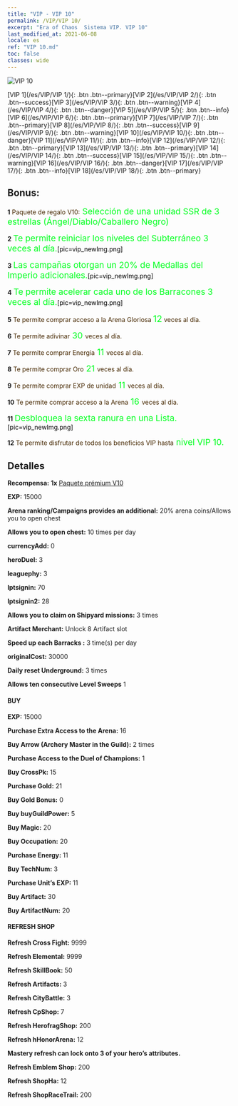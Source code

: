 ```yaml
---
title: "VIP - VIP 10"
permalink: /VIP/VIP 10/
excerpt: "Era of Chaos  Sistema VIP. VIP 10"
last_modified_at: 2021-06-08
locale: es
ref: "VIP 10.md"
toc: false
classes: wide
---
```

 ![VIP 10](/images/x/chatPri_vipLv10.png)

 [VIP 1](/es/VIP/VIP 1/){: .btn .btn--primary}[VIP 2](/es/VIP/VIP 2/){: .btn .btn--success}[VIP 3](/es/VIP/VIP 3/){: .btn .btn--warning}[VIP 4](/es/VIP/VIP 4/){: .btn .btn--danger}[VIP 5](/es/VIP/VIP 5/){: .btn .btn--info}[VIP 6](/es/VIP/VIP 6/){: .btn .btn--primary}[VIP 7](/es/VIP/VIP 7/){: .btn .btn--primary}[VIP 8](/es/VIP/VIP 8/){: .btn .btn--success}[VIP 9](/es/VIP/VIP 9/){: .btn .btn--warning}[VIP 10](/es/VIP/VIP 10/){: .btn .btn--danger}[VIP 11](/es/VIP/VIP 11/){: .btn .btn--info}[VIP 12](/es/VIP/VIP 12/){: .btn .btn--primary}[VIP 13](/es/VIP/VIP 13/){: .btn .btn--primary}[VIP 14](/es/VIP/VIP 14/){: .btn .btn--success}[VIP 15](/es/VIP/VIP 15/){: .btn .btn--warning}[VIP 16](/es/VIP/VIP 16/){: .btn .btn--danger}[VIP 17](/es/VIP/VIP 17/){: .btn .btn--info}[VIP 18](/es/VIP/VIP 18/){: .btn .btn--primary}

## Bonus: 

 **1** <span style="color: black"><span style="color: #462800"> Paquete de regalo V10:</span><span style="color: black"><span style="color: #00FF1E;font-size:19px"> Selección de una unidad SSR de 3 estrellas (Ángel/Diablo/Caballero Negro)</span><span style="color: black">

 **2** <span style="color: black"><span style="color: #00FF1E;font-size:19px"> Te permite reiniciar los niveles del Subterráneo 3 veces al día.</span><span style="color: black">[pic=vip_newImg.png]</span><span style="color: black">

 **3** <span style="color: black"><span style="color: #00FF1E;font-size:19px"> Las campañas otorgan un 20% de Medallas del Imperio adicionales.</span><span style="color: black">[pic=vip_newImg.png]</span><span style="color: black">

 **4** <span style="color: black"><span style="color: #00FF1E;font-size:19px"> Te permite acelerar cada uno de los Barracones 3 veces al día.</span><span style="color: black">[pic=vip_newImg.png]</span><span style="color: black">

 **5** <span style="color: black"><span style="color: #462800"> Te permite comprar acceso a la Arena Gloriosa </span><span style="color: black"><span style="color: #00FF1E;font-size:20px">12</span><span style="color: black"><span style="color: #462800"> veces al día.</span><span style="color: black">

 **6** <span style="color: black"><span style="color: #462800"> Te permite adivinar</span><span style="color: black"><span style="color: #00FF1E;font-size:19px"> 30 </span><span style="color: black"><span style="color: #462800">veces al día.</span><span style="color: black">

 **7** <span style="color: black"><span style="color: #462800"> Te permite comprar Energía</span><span style="color: black"><span style="color: #00FF1E;font-size:19px"> 11 </span><span style="color: black"><span style="color: #462800">veces al día.</span><span style="color: black">

 **8** <span style="color: black"><span style="color: #462800"> Te permite comprar Oro</span><span style="color: black"><span style="color: #00FF1E;font-size:19px"> 21 </span><span style="color: black"><span style="color: #462800">veces al día.</span><span style="color: black">

 **9** <span style="color: black"><span style="color: #462800"> Te permite comprar EXP de unidad</span><span style="color: black"><span style="color: #00FF1E;font-size:19px"> 11 </span><span style="color: black"><span style="color: #462800">veces al día.</span><span style="color: black">

 **10** <span style="color: black"><span style="color: #462800"> Te permite comprar acceso a la Arena</span><span style="color: black"><span style="color: #00FF1E;font-size:19px"> 16 </span><span style="color: black"><span style="color: #462800">veces al día.</span><span style="color: black">

 **11** <span style="color: black"><span style="color: #00FF1E;font-size:19px"> Desbloquea la sexta ranura en una Lista.</span><span style="color: black">[pic=vip_newImg.png]</span><span style="color: black">

 **12** <span style="color: black"><span style="color: #462800"> Te permite disfrutar de todos los beneficios VIP hasta</span><span style="color: black"><span style="color: #00FF1E;font-size:19px"> nivel VIP 10.</span><span style="color: black"><span style="color: #462800"></span><span style="color: black">

## Detalles

 **Recompensa:** **1x** [Paquete prémium V10](/ItemsES/con_1306/)

 **EXP:** 15000

 **Arena ranking/Campaigns provides an additional:** 20% arena coins/Allows you to open chest 

 **Allows you to open chest:** 10 times per day

 **currencyAdd:** 0 

 **heroDuel:** 3 

 **leaguephy:** 3 

 **lptsignin:** 70 

 **lptsignin2:** 28 

 **Allows you to claim on Shipyard missions:** 3 times 

 **Artifact Merchant:** Unlock 8 Artifact slot

 **Speed up each Barracks :** 3 time(s) per day 

 **originalCost:** 30000 

 **Daily reset Underground:** 3 times

 **Allows ten consecutive Level Sweeps** 1 

#### BUY

 **EXP:** 15000

 **Purchase Extra Access to the Arena:** 16 

 **Buy Arrow (Archery Master in the Guild):** 2 times

 **Purchase Access to the Duel of Champions:** 1 

 **Buy CrossPk:** 15 

 **Purchase Gold:** 21 

 **Buy Gold Bonus:** 0 

 **Buy buyGuildPower:** 5 

 **Buy Magic:** 20 

 **Buy Occupation:** 20 

 **Purchase Energy:** 11 

 **Buy TechNum:** 3 

 **Purchase Unit’s EXP:** 11 

 **Buy Artifact:** 30 

 **Buy ArtifactNum:** 20 

#### REFRESH SHOP

 **Refresh Cross Fight:** 9999 

 **Refresh Elemental:** 9999 

 **Refresh SkillBook:** 50 

 **Refresh Artifacts:** 3 

 **Refresh CityBattle:** 3 

 **Refresh CpShop:** 7 

 **Refresh HerofragShop:** 200 

 **Refresh hHonorArena:** 12 

 **Mastery refresh can lock onto 3  of your hero’s attributes.**

 **Refresh Emblem Shop:** 200 

 **Refresh ShopHa:** 12 

 **Refresh ShopRaceTrail:** 200 

